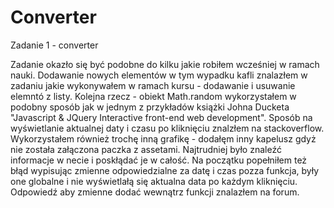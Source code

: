 # Converter

Zadanie 1 - converter 

Zadanie okazło się być podobne do kilku jakie robiłem wcześniej w ramach nauki. Dodawanie nowych elementów w tym wypadku kafli znalazłem w zadaniu jakie wykonywałem w ramach kursu - dodawanie i usuwanie elemntó z listy. Kolejna rzecz - obiekt Math.random wykorzystałem w podobny sposób jak w jednym z przykładów książki Johna Ducketa "Javascript & JQuery Interactive front-end web development". Sposób na wyświetlanie aktualnej daty i czasu po kliknięciu znalzłem na stackoverflow. Wykorzystałem również trochę inną grafikę - dodałęm inny kapelusz gdyż nie została załączona paczka z assetami. Najtrudniej było znaleźć informacje w necie i poskłądać je w całość. Na początku popełniłem też błąd wypisując zmienne odpowiedzialne za datę i czas pozza funkcja, były one globalne i nie wyświetlałą się aktualna data po każdym kliknięciu. Odpowiedź aby zmienne dodać wewnątrz funkcji znalazłem na forum.